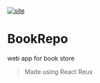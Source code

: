 [![site](https://img.shields.io/badge/-demo-brightgreen)](https://whoami-shubham.github.io/BookRepo)
# BookRepo
web app for book store
> Made using React Reux
